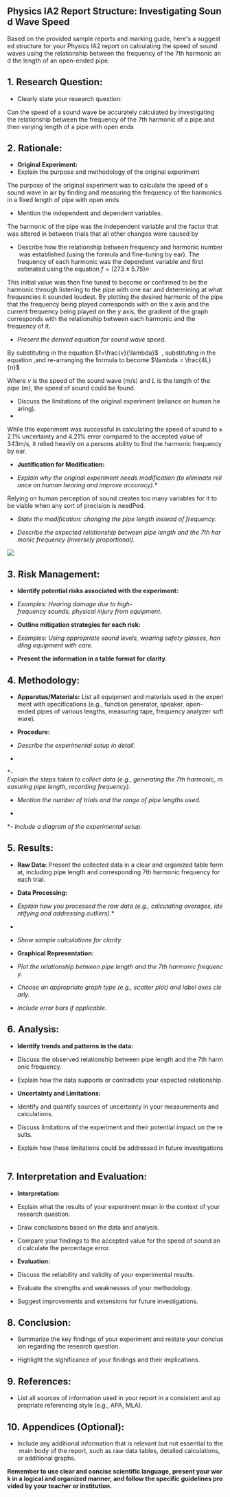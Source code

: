 ## Physics IA2 Report Structure: Investigating Sound Wave Speed

Based on the provided sample reports and marking guide, here's a suggested structure for your Physics IA2 report on calculating the speed of sound waves using the relationship between the frequency of the 7th harmonic and the length of an open-ended pipe.

## 1. Research Question:

- Clearly state your research question:

Can the speed of a sound wave be accurately calculated by investigating the relationship between the frequency of the 7th harmonic of a pipe and then varying length of a pipe with open ends

## 2. Rationale:

- **Original Experiment:**
- Explain the purpose and methodology of the original experiment

 The purpose of the original experiment was to calculate the speed of a sound wave in air by finding and measuring the frequency of the harmonics in a fixed length of pipe with open ends

- Mention the independent and dependent variables.

The harmonic of the pipe was the independent variable and the factor that was altered in between trials that all other changes were caused by
- Describe how the relationship between frequency and harmonic number was established (using the formula and fine-tuning by ear).
The frequency of each harmonic was the dependent variable and first estimated using the equation $f=(273\pm5.75)n$ 

This initial value was then fine tuned to become or confirmed to be the harmonic through listening to the pipe with one ear and determining at what frequencies it sounded loudest. By plotting the desired harmonic of the pipe that the frequency being played corresponds with on the x axis and the current frequency being played on the y axis, the gradient of the graph corresponds with the relationship between each harmonic and the frequency of it.
 
 - *Present the derived equation for sound wave speed.*

By substituting in the equation $f=\frac{v}{\lambda}$  , substituting in the equation ,and re-arranging the formula to become $\lambda = \frac{4L}{n}$ 

Where $v$ is the speed of the sound wave (m/s) and $L$ is the length of the pipe (m), the speed of sound could be found.

- Discuss the limitations of the original experiment (reliance on human hearing).
- 
While this experiment was successful in calculating the speed of sound to $\pm$ $2.1$% uncertainty and $4.21$% error compared to the accepted value of 343m/s, it relied heavily on a persons ability to find the harmonic frequency by ear. 

- **Justification for Modification:**

- *Explain why the original experiment needs modification (to eliminate reliance on human hearing and improve accuracy).**

Relying on human perception of sound creates too many variables for it to be viable when any sort of precision is needPed. 

- *State the modification: changing the pipe length instead of frequency.*

- *Describe the expected relationship between pipe length and the 7th harmonic frequency (inversely proportional).*

![](https://media.cheggcdn.com/media/4ca/4caab709-b79d-493e-9d83-24d3a22ed226/phpqPJNky)
## 3. Risk Management:

- **Identify potential risks associated with the experiment:**

- *Examples: Hearing damage due to high-frequency sounds, physical injury from equipment.*

- **Outline mitigation strategies for each risk:**

- *Examples: Using appropriate sound levels, wearing safety glasses, handling equipment with care.*

- **Present the information in a table format for clarity.**


## 4. Methodology:

- **Apparatus/Materials:** List all equipment and materials used in the experiment with specifications (e.g., function generator, speaker, open-ended pipes of various lengths, measuring tape, frequency analyzer software).

- **Procedure:**

- *Describe the experimental setup in detail.*
*
*- *Explain the steps taken to collect data (e.g., generating the 7th harmonic, measuring pipe length, recording frequency).*

- *Mention the number of trials and the range of pipe lengths used.*
*
*- *Include a diagram of the experimental setup.*


## 5. Results:

- **Raw Data:** Present the collected data in a clear and organized table format, including pipe length and corresponding 7th harmonic frequency for each trial.

- **Data Processing:**

- *Explain how you processed the raw data (e.g., calculating averages, identifying and addressing outliers).**
*
- *Show sample calculations for clarity.*

- **Graphical Representation:**

- *Plot the relationship between pipe length and the 7th harmonic frequency.*

- *Choose an appropriate graph type (e.g., scatter plot) and label axes clearly.*

- *Include error bars if applicable.*


## 6. Analysis:

- **Identify trends and patterns in the data:**

- Discuss the observed relationship between pipe length and the 7th harmonic frequency.

- Explain how the data supports or contradicts your expected relationship.

- **Uncertainty and Limitations:**

- Identify and quantify sources of uncertainty in your measurements and calculations.

- Discuss limitations of the experiment and their potential impact on the results.

- Explain how these limitations could be addressed in future investigations.


## 7. Interpretation and Evaluation:

- **Interpretation:**

- Explain what the results of your experiment mean in the context of your research question.

- Draw conclusions based on the data and analysis.

- Compare your findings to the accepted value for the speed of sound and calculate the percentage error.

- **Evaluation:**

- Discuss the reliability and validity of your experimental results.

- Evaluate the strengths and weaknesses of your methodology.

- Suggest improvements and extensions for future investigations.


## 8. Conclusion:

- Summarize the key findings of your experiment and restate your conclusion regarding the research question.

- Highlight the significance of your findings and their implications.


## 9. References:

- List all sources of information used in your report in a consistent and appropriate referencing style (e.g., APA, MLA).


## 10. Appendices (Optional):

- Include any additional information that is relevant but not essential to the main body of the report, such as raw data tables, detailed calculations, or additional graphs.


**Remember to use clear and concise scientific language, present your work in a logical and organized manner, and follow the specific guidelines provided by your teacher or institution.**
